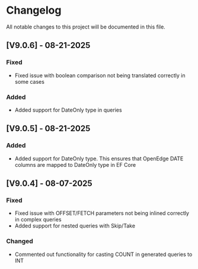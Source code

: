 # Changelog

All notable changes to this project will be documented in this file.

## [V9.0.6] - 08-21-2025

### Fixed
- Fixed issue with boolean comparison not being translated correctly in some cases

### Added
- Added support for DateOnly type in queries

## [V9.0.5] - 08-21-2025

### Added
- Added support for DateOnly type. This ensures that OpenEdge DATE columns are mapped to DateOnly type in EF Core

## [V9.0.4] - 08-07-2025

### Fixed

- Fixed issue with OFFSET/FETCH parameters not being inlined correctly in complex queries
- Added support for nested queries with Skip/Take

### Changed

- Commented out functionality for casting COUNT in generated queries to INT